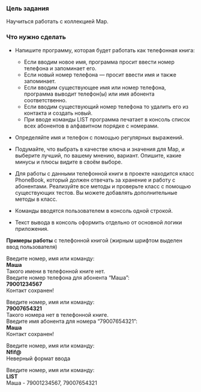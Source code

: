 
### Цель задания
Научиться работать с коллекцией Map.

### Что нужно сделать
* Напишите программу, которая будет работать как телефонная книга:
  * Если вводим новое имя, программа просит ввести номер телефона и запоминает его.
  * Если новый номер телефона — просит ввести имя и также запоминает.
  * Если вводим существующее имя или номер телефона, программа выводит телефон(ы) или имя абонента соответственно.
  * Если вводим существующий номер телефона то удалить его из контакта и создать новый. 
  * При вводе команды LIST программа печатает в консоль список всех абонентов в алфавитном порядке с номерами.

  
* Определяйте имя и телефон с помощью регулярных выражений.


* Подумайте, что выбрать в качестве ключа и значения для Map, и выберите лучший, по вашему мнению, вариант. Опишите, какие минусы и плюсы видите в своём выборе.


* Для работы с данными телефонной книги в проекте находится класс PhoneBook, который должен отвечать за хранение и работу с абонентами. Реализуйте все методы и проверьте класс с помощью существующих тестов. Вы можете добавлять дополнительные методы в класс.


* Команды вводятся пользователем в консоль одной строкой.


* Текст вывода в консоль оформить отдельно от основной логики приложения.

**Примеры работы** с телефонной книгой (жирным шрифтом выделен ввод пользователя)

Введите номер, имя или команду: \
**Маша**\
Такого имени в телефонной книге нет.\
Введите номер телефона для абонента “Маша”:\
**79001234567**\
Контакт сохранен! 

Введите номер, имя или команду:\
**79007654321**\
Такого номера нет в телефонной книге.\
Введите имя абонента для номера “79007654321”:\
**Маша**\
Контакт сохранен!

Введите номер, имя или команду:\
**Nfif@**\
Неверный формат ввода

Введите номер, имя или команду:\
**LIST**\
Маша - 79001234567, 79007654321
